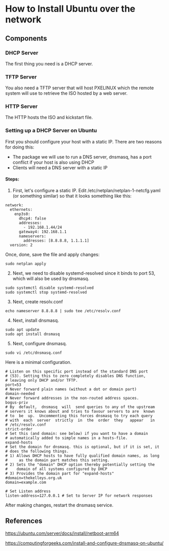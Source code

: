 # How to Install Ubuntu over the network

## Components

### DHCP Server

The first thing you need is a DHCP server.

### TFTP Server

You also need a TFTP server that will host PXELINUX which the remote system will use to retrieve the ISO hosted by a web server.

### HTTP Server

The HTTP hosts the ISO and kickstart file.

### Setting up a DHCP Server on Ubuntu

First you should configure your host with a static IP. There are two reasons for doing this:

- The package we will use to run a DNS server, dnsmasq, has a port conflict if your host is also using DHCP
- Clients will need a DNS server with a static IP

#### Steps:

1. First, let's configure a static IP. Edit /etc/netplan/netplan-1-netcfg.yaml (or something similar) so that it looks something like this:

```
network:
  ethernets:
    enp3s0:
      dhcp4: false
      addresses:
        - 192.168.1.44/24
      gateway4: 192.168.1.1
      nameservers:
        addresses: [8.8.8.8, 1.1.1.1]
  version: 2
```

Once, done, save the file and apply changes:

```
sudo netplan apply
```

2. Next, we need to disable systemd-resolved since it binds to port 53, which will also be used by dnsmasq.

```
sudo systemctl disable systemd-resolved
sudo systemctl stop systemd-resolved
```

3. Next, create resolv.conf

```
echo nameserver 8.8.8.8 | sudo tee /etc/resolv.conf
```

4. Next, install dnsmasq.

```
sudo apt update
sudo apt install dnsmasq
```

5. Next, configure dnsmasq.

```
sudo vi /etc/dnsmasq.conf
```

Here is a minimal configuration.

```
# Listen on this specific port instead of the standard DNS port
# (53). Setting this to zero completely disables DNS function,
# leaving only DHCP and/or TFTP.
port=53
# Never forward plain names (without a dot or domain part)
domain-needed
# Never forward addresses in the non-routed address spaces.
bogus-priv
# By  default,  dnsmasq  will  send queries to any of the upstream
# servers it knows about and tries to favour servers to are  known
# to  be  up.  Uncommenting this forces dnsmasq to try each query
# with  each  server  strictly  in  the  order  they   appear   in
# /etc/resolv.conf
strict-order
# Set this (and domain: see below) if you want to have a domain
# automatically added to simple names in a hosts-file.
expand-hosts
# Set the domain for dnsmasq. this is optional, but if it is set, it
# does the following things.
# 1) Allows DHCP hosts to have fully qualified domain names, as long
#     as the domain part matches this setting.
# 2) Sets the "domain" DHCP option thereby potentially setting the
#    domain of all systems configured by DHCP
# 3) Provides the domain part for "expand-hosts"
#domain=thekelleys.org.uk
domain=example.com

# Set Listen address
listen-address=127.0.0.1 # Set to Server IP for network responses
```

After making changes, restart the dnsmasq service.


## References

https://ubuntu.com/server/docs/install/netboot-arm64

https://computingforgeeks.com/install-and-configure-dnsmasq-on-ubuntu/
